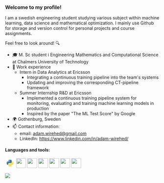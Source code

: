 ### Welcome to my profile!

I am a swedish engineering student studying various subject within machine learning, data science and mathematical optimization. I mainly use Github for storage and version control for personal projects and course assignments.

Feel free to look around! 🔍

- 🎓 M. Sc student i Engineering Mathematics and Computational Science at Chalmers University of Technology
- 💼 Work experience
  - Intern in Data Analytics at Ericsson
    - Integrating a continuous training pipeline into the team's systems
    - Updating and improving the corresponding CT-pipeline framework
  - Summer Internship R&D at Ericsson
    - Implemented a continuous training pipeline system for monitoring, evaluating and training machine learning models in production
    - Inspired by the paper "The ML Test Score" by Google
- 🌍 Gothenburg, Sweden
- 📫 Contact information:
  - email:      adam.wirehed@gmail.com
  - LinkedIn:   https://www.linkedin.com/in/adam-wirehed/

#### Languages and tools:
<img height="32" width="32" src="https://raw.githubusercontent.com/github/explore/80688e429a7d4ef2fca1e82350fe8e3517d3494d/topics/python/python.png" /> <img height="32" width="32" src="https://external-content.duckduckgo.com/iu/?u=http%3A%2F%2Fpngimg.com%2Fuploads%2Fletter_c%2Fletter_c_PNG22.png&f=1&nofb=1" /> <img height="32" width="32" src="https://external-content.duckduckgo.com/iu/?u=http%3A%2F%2Fupload.wikimedia.org%2Fwikipedia%2Fcommons%2F2%2F21%2FMatlab_Logo.png&f=1&nofb=1" /> <img height="32" width="32" src="https://external-content.duckduckgo.com/iu/?u=https%3A%2F%2Fimage.flaticon.com%2Ficons%2Fpng%2F512%2F226%2F226777.png&f=1&nofb=1" /> <img height="32" width="32" src="https://upload.wikimedia.org/wikipedia/commons/thumb/1/1b/R_logo.svg/1200px-R_logo.svg.png" />  <img height="32" width="32" src="https://yt3.ggpht.com/a-/AAuE7mAixrJ4qaOd7-iT99-h5KYRIpGR14SfICmA_g=s900-mo-c-c0xffffffff-rj-k-no" /> <img height="32" width="32" src="https://upload.wikimedia.org/wikipedia/commons/thumb/0/05/Scikit_learn_logo_small.svg/1200px-Scikit_learn_logo_small.svg.png" /> 

<a href="https://github.com/AdamWirehed/github-readme-stats">
  <img align="left" src="https://github-readme-stats.vercel.app/api?username=AdamWirehed&show_icons=true&theme=nord" />
</a>

